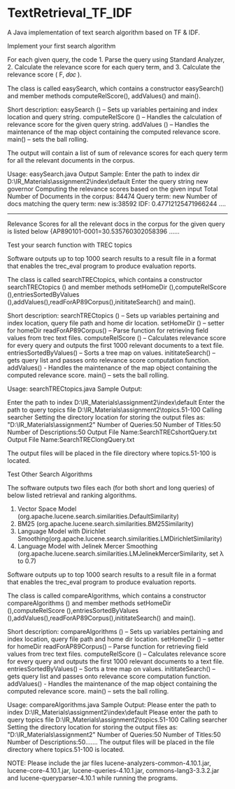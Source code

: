 TextRetrieval_TF_IDF
====================

A Java implementation of text search algorithm based on TF &amp; IDF.


Implement your first search algorithm

For each given query, the code 1. Parse the query using Standard Analyzer, 2. Calculate the relevance score for each  query term, and 3. Calculate the relevance score ( F, 𝑑𝑜𝑐 ).

The class is called easySearch, which contains a constructor easySearch() and member methods computeRelScore(), addValues() and main(). 

Short description:
easySearch () – Sets up variables pertaining and index location and query string.
computeRelScore () – Handles the calculation of relevance score for the given query string.
addValues () – Handles the maintenance of the map object containing the computed relevance score.
main() – sets the ball rolling.

The output will contain a list of sum of relevance scores for each query term for all the relevant documents in the corpus.

Usage: easySearch.java 
Output Sample: 
Enter the path to index dir
D:\IR_Materials\assignment2\index\default
Enter the query string
new governor
Computing the relevance scores based on the given input
Total Number of Documents in the corpus: 84474
Query term: new
Number of docs matching the query term: new is:38592
IDF: 0.47712125471966244 ….
***************************************************************
Relevance Scores for all the relevant docs in the corpus for the given query is listed below
{AP890101-0001=30.535760302058396 ……


Test your search function with TREC topics 

Software outputs up to top 1000 search results to a result file in a format that enables the trec_eval program to produce evaluation reports. 

The class is called searchTRECtopics, which contains a constructor searchTRECtopics () and member methods setHomeDir (),computeRelScore (),entriesSortedByValues (),addValues(),readForAP89Corpus(),inititateSearch() and main().

Short description:
searchTRECtopics () – Sets up variables pertaining and index location, query file path and home dir location.
setHomeDir () – setter for homeDir
readForAP89Corpus() – Parse function for retrieving field values from trec text files.
computeRelScore () – Calculates relevance score for every query and outputs the first 1000 relevant documents to a text file.
entriesSortedByValues() – Sorts a tree map on values.
inititateSearch() – gets query list and passes onto relevance score computation function.
addValues() - Handles the maintenance of the map object containing the computed relevance score.
main() – sets the ball rolling.

Usage: searchTRECtopics.java 
Sample Output: 

Enter the path to index
D:\IR_Materials\assignment2\index\default
Enter the path to query topics file
D:\IR_Materials\assignment2\topics.51-100
Calling searcher
Setting the directory location for storing the output files as: "D:\IR_Materials\assignment2"
Number of Queries:50
Number of Titles:50
Number of Descriptions:50
Output File Name:SearchTRECshortQuery.txt
Output File Name:SearchTREClongQuery.txt

The output files will be placed in the file directory where topics.51-100 is located.

Test Other Search Algorithms

The software outputs two files each (for both short and long queries) of below listed retrieval and ranking algorithms.

1. Vector Space Model (org.apache.lucene.search.similarities.DefaultSimilarity)
2. BM25 (org.apache.lucene.search.similarities.BM25Similarity)
3. Language Model with Dirichlet Smoothing(org.apache.lucene.search.similarities.LMDirichletSimilarity)
4. Language Model with Jelinek Mercer Smoothing (org.apache.lucene.search.similarities.LMJelinekMercerSimilarity, set λ to 0.7)

Software outputs up to top 1000 search results to a result file in a format that enables the trec_eval program to produce evaluation reports. 

The class is called compareAlgorithms, which contains a constructor compareAlgorithms () and member methods setHomeDir (),computeRelScore (),entriesSortedByValues (),addValues(),readForAP89Corpus(),inititateSearch() and main().

Short description:
compareAlgorithms () – Sets up variables pertaining and index location, query file path and home dir location.
setHomeDir () – setter for homeDir
readForAP89Corpus() – Parse function for retrieving field values from trec text files.
computeRelScore () – Calculates relevance score for every query and outputs the first 1000 relevant documents to a text file.
entriesSortedByValues() – Sorts a tree map on values.
inititateSearch() – gets query list and passes onto relevance score computation function.
addValues() - Handles the maintenance of the map object containing the computed relevance score.
main() – sets the ball rolling.

Usage: compareAlgorithms.java 
Sample Output: 
Please enter the path to index
D:\IR_Materials\assignment2\index\default
Please enter the path to query topics file
D:\IR_Materials\assignment2\topics.51-100
Calling searcher
Setting the directory location for storing the output files as: "D:\IR_Materials\assignment2"
Number of Queries:50
Number of Titles:50
Number of Descriptions:50…….
The output files will be placed in the file directory where topics.51-100 is located.

NOTE: Please include the jar files lucene-analyzers-common-4.10.1.jar, lucene-core-4.10.1.jar, lucene-queries-4.10.1.jar, commons-lang3-3.3.2.jar and lucene-queryparser-4.10.1 while running the programs.


